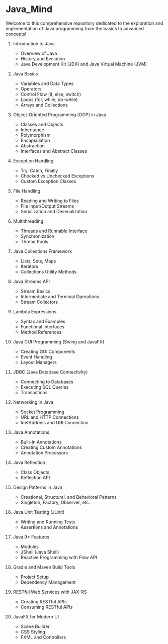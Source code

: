 # Java_Mind
Welcome to this comprehensive repository dedicated to the exploration and implementation of Java programming from the basics to advanced concepts!

1. Introduction to Java
    - Overview of Java
    - History and Evolution
    - Java Development Kit (JDK) and Java Virtual Machine (JVM)

2. Java Basics
    - Variables and Data Types
    - Operators
    - Control Flow (if, else, switch)
    - Loops (for, while, do-while)
    - Arrays and Collections

3. Object-Oriented Programming (OOP) in Java
    - Classes and Objects
    - Inheritance
    - Polymorphism
    - Encapsulation
    - Abstraction
    - Interfaces and Abstract Classes

4. Exception Handling
    - Try, Catch, Finally
    - Checked vs Unchecked Exceptions
    - Custom Exception Classes

5. File Handling
    - Reading and Writing to Files
    - File Input/Output Streams
    - Serialization and Deserialization

6. Multithreading
    - Threads and Runnable Interface
    - Synchronization
    - Thread Pools

7. Java Collections Framework
    - Lists, Sets, Maps
    - Iterators
    - Collections Utility Methods

8. Java Streams API
    - Stream Basics
    - Intermediate and Terminal Operations
    - Stream Collectors

9. Lambda Expressions
    - Syntax and Examples
    - Functional Interfaces
    - Method References

10. Java GUI Programming (Swing and JavaFX)
    - Creating GUI Components
    - Event Handling
    - Layout Managers

11. JDBC (Java Database Connectivity)
    - Connecting to Databases
    - Executing SQL Queries
    - Transactions

12. Networking in Java
    - Socket Programming
    - URL and HTTP Connections
    - InetAddress and URLConnection

13. Java Annotations
    - Built-in Annotations
    - Creating Custom Annotations
    - Annotation Processors

14. Java Reflection
    - Class Objects
    - Reflection API

15. Design Patterns in Java
    - Creational, Structural, and Behavioral Patterns
    - Singleton, Factory, Observer, etc.

16. Java Unit Testing (JUnit)
    - Writing and Running Tests
    - Assertions and Annotations

17. Java 9+ Features
    - Modules
    - JShell (Java Shell)
    - Reactive Programming with Flow API

18. Gradle and Maven Build Tools
    - Project Setup
    - Dependency Management

19. RESTful Web Services with JAX-RS
    - Creating RESTful APIs
    - Consuming RESTful APIs

20. JavaFX for Modern UI
    - Scene Builder
    - CSS Styling
    - FXML and Controllers
